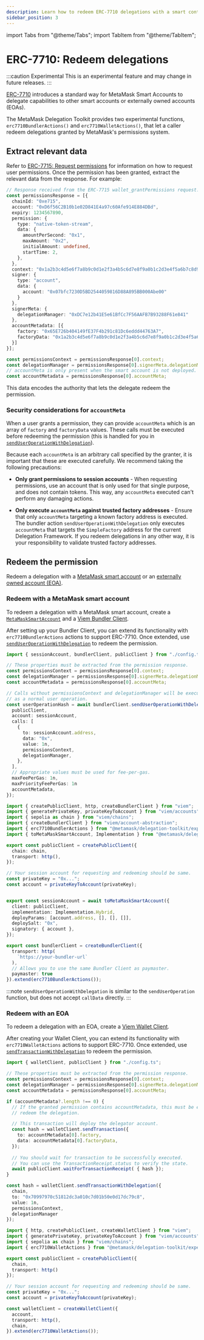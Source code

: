 ```yaml
---
description: Learn how to redeem ERC-7710 delegations with a smart contract account or an externally owned account (EOA).
sidebar_position: 3
---
```


import Tabs from "@theme/Tabs";
import TabItem from "@theme/TabItem";

# ERC-7710: Redeem delegations

:::caution Experimental
This is an experimental feature and may change in future releases.
:::

[ERC-7710](https://eip.tools/eip/7710) introduces a standard way for MetaMask Smart Accounts to delegate capabilities to other
smart accounts or externally owned accounts (EOAs).

The MetaMask Delegation Toolkit provides two experimental functions, `erc7710BundlerActions()` and `erc7710WalletActions()`, that let
a caller redeem delegations granted by MetaMask's permissions system.

## Extract relevant data

Refer to [ERC-7715: Request permissions](erc-7715-request-permissions.md) for information on how to request user permissions.
Once the permission has been granted, extract the relevant data from the response.
For example:

```typescript
// Response received from the ERC-7715 wallet_grantPermissions request.
const permissionsResponse = [{
  chainId: "0xe715",
  account: "0xD6f56C2B10b1e02D841E4a97c60Afe914E884DBd",
  expiry: 1234567890,
  permission: {
    type: "native-token-stream",
    data: {
      amountPerSecond: "0x1",
      maxAmount: "0x2",
      initialAmount: undefined,
      startTime: 2,
    },
  },
  context: "0x1a2b3c4d5e6f7a8b9c0d1e2f3a4b5c6d7e8f9a0b1c2d3e4f5a6b7c8d9e0f1a2b3c4d5e6f7a8b9c0d1e2f3a4b5c6d7e8f9a0b1c2d3e4f5a6b7c8d9e0f1a2b3c4d5e6f7a8b9c0d1e2f3a4b5c6d7e8f9a0b1c2d3e4f5a6b7c8d9e0f1a2b3c4d"
  signer: {
    type: "account",
    data: {
      account: "0x07bfc7230D5BD2544059816D88A895BB000Abe00"
    }
  },
  signerMeta: {
    delegationManager: "0xDC7e12b41E5e61BfCc7F56AAFB7B93288F61e841"
  },
  accountMetadata: [{
    factory: "0x65E726b404149fE37F4b291c81Dc6eddd44763A7",
    factoryData: "0x1a2b3c4d5e6f7a8b9c0d1e2f3a4b5c6d7e8f9a0b1c2d3e4f5a6b7c8d9e0f1a2b3c4d5e6f7a8b9c0d1e2f3a4b5c6d7e8f9a0b1c2d3e4f5a6b7c8d9e0f1a2b3c4d5e6f7a8b9c0d1e2f3a4b5c6d7e8f9a0b1c2d3e4f5a6b7c8d9e0f1a2b"
  }]
}];

const permissionsContext = permissionsResponse[0].context;
const delegationManager = permissionsResponse[0].signerMeta.delegationManager;
// accountMeta is only present when the smart account is not deployed.
const accountMetadata = permissionsResponse[0].accountMeta;
```

This data encodes the authority that lets the delegate redeem the permission.

### Security considerations for `accountMeta`

When a user grants a permission, they can provide `accountMeta` which is an array of `factory` and `factoryData` values.
These calls must be executed before redeeming the permission (this is handled for you in [`sendUserOperationWithDelegation`](../reference/api/experimental-actions/bundler-client.md#senduseroperationwithdelegation)).

Because each `accountMeta` is an arbitrary call specified by the granter, it is important that these are executed carefully.
We recommend taking the following precautions:

- **Only grant permissions to session accounts** - When requesting permissions, use an account that is only used for that single purpose, and does not contain tokens.
This way, any `accountMeta` executed can't perform any damaging actions.

- **Only execute `accountMeta` against trusted factory addresses** - Ensure that only `accountMeta` targeting a known factory address is executed.
The bundler action `sendUserOperationWithDelegation` only executes `accountMeta` that targets the `SimpleFactory` address for the current Delegation Framework.
If you redeem delegations in any other way, it is your responsibility to validate trusted factory addresses.

## Redeem the permission

Redeem a delegation with a [MetaMask smart account](#redeem-with-a-metamask-smart-account) or an [externally owned account (EOA)](#redeem-with-an-eoa).

### Redeem with a MetaMask smart account

To redeem a delegation with a MetaMask smart account, create a [`MetaMaskSmartAccount`](../how-to/create-smart-account/index.md#create-a-metamasksmartaccount)
and a [Viem Bundler Client](https://viem.sh/account-abstraction/clients/bundler).

After setting up your Bundler Client, you can extend its functionality with `erc7710BundlerActions` actions to support ERC-7710. Once extended, use [`sendUserOperationWithDelegation`](../reference/api/experimental-actions/bundler-client.md#senduseroperationwithdelegation) to redeem the permission.

<Tabs>
<TabItem value="example.ts">

```typescript
import { sessionAccount, bundlerClient, publicClient } from "./config.ts";

// These properties must be extracted from the permission response.
const permissionsContext = permissionsResponse[0].context;
const delegationManager = permissionsResponse[0].signerMeta.delegationManager;
const accountMetadata = permissionsResponse[0].accountMeta;

// Calls without permissionsContext and delegationManager will be executed 
// as a normal user operation.
const userOperationHash = await bundlerClient.sendUserOperationWithDelegation({
  publicClient,
  account: sessionAccount,
  calls: [
    {
      to: sessionAccount.address,
      data: "0x",
      value: 1n,
      permissionsContext,
      delegationManager,
    },
  ],
  // Appropriate values must be used for fee-per-gas. 
  maxFeePerGas: 1n,
  maxPriorityFeePerGas: 1n
  accountMetadata,
});
```
</TabItem>

<TabItem value="config.ts">

```typescript
import { createPublicClient, http, createBundlerClient } from "viem";
import { generatePrivateKey, privateKeyToAccount } from "viem/accounts";
import { sepolia as chain } from "viem/chains";
import { createBundlerClient } from "viem/account-abstraction";
import { erc7710BundlerActions } from "@metamask/delegation-toolkit/experimental";
import { toMetaMaskSmartAccount, Implementation } from "@metamask/delegation-toolkit";

export const publicClient = createPublicClient({
  chain: chain,
  transport: http(),
});

// Your session account for requesting and redeeming should be same.
const privateKey = "0x...";
const account = privateKeyToAccount(privateKey);


export const sessionAccount = await toMetaMaskSmartAccount({
  client: publicClient,
  implementation: Implementation.Hybrid,
  deployParams: [account.address, [], [], []],
  deploySalt: "0x",
  signatory: { account },
});

export const bundlerClient = createBundlerClient({
  transport: http(
    `https://your-bundler-url`
  ),
  // Allows you to use the same Bundler Client as paymaster.
  paymaster: true
}).extend(erc7710BundlerActions());
```
</TabItem>
</Tabs>

:::note
`sendUserOperationWithDelegation` is similar to the `sendUserOperation` function, but does not accept `callData` directly.
:::

### Redeem with an EOA

To redeem a delegation with an EOA, create a [Viem Wallet Client](https://viem.sh/docs/clients/wallet).

After creating your Wallet Client, you can extend its functionality with `erc7710WalletActions` actions to support ERC-7710. Once extended, use [`sendTransactionWithDelegation`](../reference/api/experimental-actions/wallet-client.md#sendtransactionwithdelegation) to redeem the permission.

<Tabs>
<TabItem value="example.ts">

```typescript
import { walletClient, publicClient } from "./config.ts";

// These properties must be extracted from the permission response.
const permissionsContext = permissionsResponse[0].context;
const delegationManager = permissionsResponse[0].signerMeta.delegationManager;
const accountMetadata = permissionsResponse[0].accountMeta;

if (accountMetadata?.length !== 0) {
  // If the granted permission contains accountMetadata, this must be executed before attempting to 
  // redeem the delegation.

  // This transaction will deploy the delegator account.
  const hash = walletClient.sendTransaction({
    to: accountMetadata[0].factory,
    data: accountMetadata[0].factoryData,
  });
  
  // You should wait for transaction to be successfully executed.
  // You can use the TransactionReceipt.status to verify the state.
  await publicClient.waitForTransactionReceipt( { hash });
}

const hash = walletClient.sendTransactionWithDelegation({
  chain,
  to: "0x70997970c51812dc3a010c7d01b50e0d17dc79c8",
  value: 1n,
  permissionsContext,
  delegationManager
});
```
</TabItem>

<TabItem value="config.ts">

```typescript
import { http, createPublicClient, createWalletClient } from "viem";
import { generatePrivateKey, privateKeyToAccount } from "viem/accounts";
import { sepolia as chain } from "viem/chains";
import { erc7710WalletActions } from "@metamask/delegation-toolkit/experimental";

export const publicClient = createPublicClient({
  chain,
  transport: http()
});

// Your session account for requesting and redeeming should be same.
const privateKey = "0x...";
const account = privateKeyToAccount(privateKey);

const walletClient = createWalletClient({
  account,
  transport: http(),
  chain,
}).extend(erc7710WalletActions());
```
</TabItem>
</Tabs>

